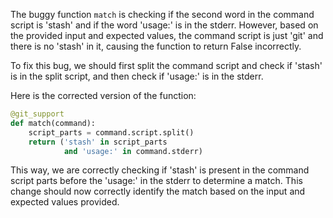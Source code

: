 The buggy function `match` is checking if the second word in the command script is 'stash' and if the word 'usage:' is in the stderr. However, based on the provided input and expected values, the command script is just 'git' and there is no 'stash' in it, causing the function to return False incorrectly.

To fix this bug, we should first split the command script and check if 'stash' is in the split script, and then check if 'usage:' is in the stderr.

Here is the corrected version of the function:

```python
@git_support
def match(command):
    script_parts = command.script.split()
    return ('stash' in script_parts
            and 'usage:' in command.stderr)
``` 

This way, we are correctly checking if 'stash' is present in the command script parts before the 'usage:' in the stderr to determine a match. This change should now correctly identify the match based on the input and expected values provided.